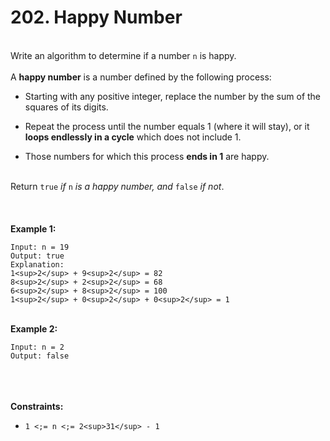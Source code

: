 # 202. Happy Number

<br />Write an algorithm to determine if a number `n` is happy.<br />
<br />A **happy number** is a number defined by the following process:<br />

* Starting with any positive integer, replace the number by the sum of the squares of its digits.

* Repeat the process until the number equals 1 (where it will stay), or it **loops endlessly in a cycle** which does not include 1.

* Those numbers for which this process **ends in 1** are happy.


<br />Return `true` <em>if</em> `n` <em>is a happy number, and</em> `false` <em>if not</em>.<br />
<br /> <br />
<br />**Example 1:**<br />
```
Input: n = 19
Output: true
Explanation:
1<sup>2</sup> + 9<sup>2</sup> = 82
8<sup>2</sup> + 2<sup>2</sup> = 68
6<sup>2</sup> + 8<sup>2</sup> = 100
1<sup>2</sup> + 0<sup>2</sup> + 0<sup>2</sup> = 1
```
<br />**Example 2:**<br />
```
Input: n = 2
Output: false
```
<br /> <br />
<br />**Constraints:**<br />

* `1 <;= n <;= 2<sup>31</sup> - 1`